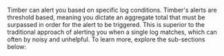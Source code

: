 Timber can alert you based on specific log conditions. Timber's alerts are threshold based, meaning you dictate an aggregate total that must be surpassed in order for the alert to be triggered. This is superior to the traditional approach of alerting you when a single log matches, which can often by noisy and unhelpful. To learn more, explore the sub-sections below:
